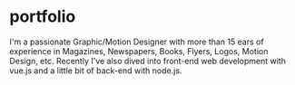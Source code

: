 # portfolio
I'm a passionate Graphic/Motion Designer with more than 15 ears of experience in Magazines, Newspapers, Books, Flyers, Logos, Motion Design, etc. Recently I've also dived into front-end web development with vue.js and a little bit of back-end with node.js.

